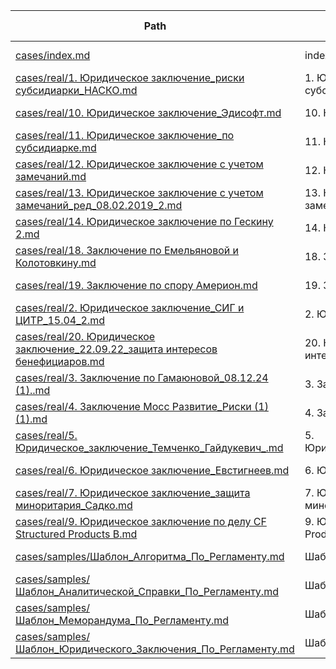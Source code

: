 | Path | Title | Domain | Last Updated |
| --- | --- | --- | --- |
| [cases/index.md](./cases/index.md) | index | cases | 2025-05-26 |
| [cases/real/1. Юридическое заключение_риски субсидиарки_НАСКО.md](./cases/real/1.%20%D0%AE%D1%80%D0%B8%D0%B4%D0%B8%D1%87%D0%B5%D1%81%D0%BA%D0%BE%D0%B5%20%D0%B7%D0%B0%D0%BA%D0%BB%D1%8E%D1%87%D0%B5%D0%BD%D0%B8%D0%B5_%D1%80%D0%B8%D1%81%D0%BA%D0%B8%20%D1%81%D1%83%D0%B1%D1%81%D0%B8%D0%B4%D0%B8%D0%B0%D1%80%D0%BA%D0%B8_%D0%9D%D0%90%D0%A1%D0%9A%D0%9E.md) | 1. Юридическое заключение_риски субсидиарки_НАСКО | real | 2025-05-26 |
| [cases/real/10. Юридическое заключение_Эдисофт.md](./cases/real/10.%20%D0%AE%D1%80%D0%B8%D0%B4%D0%B8%D1%87%D0%B5%D1%81%D0%BA%D0%BE%D0%B5%20%D0%B7%D0%B0%D0%BA%D0%BB%D1%8E%D1%87%D0%B5%D0%BD%D0%B8%D0%B5_%D0%AD%D0%B4%D0%B8%D1%81%D0%BE%D1%84%D1%82.md) | 10. Юридическое заключение_Эдисофт | real | 2025-05-26 |
| [cases/real/11. Юридическое заключение_по субсидиарке.md](./cases/real/11.%20%D0%AE%D1%80%D0%B8%D0%B4%D0%B8%D1%87%D0%B5%D1%81%D0%BA%D0%BE%D0%B5%20%D0%B7%D0%B0%D0%BA%D0%BB%D1%8E%D1%87%D0%B5%D0%BD%D0%B8%D0%B5_%D0%BF%D0%BE%20%D1%81%D1%83%D0%B1%D1%81%D0%B8%D0%B4%D0%B8%D0%B0%D1%80%D0%BA%D0%B5.md) | 11. Юридическое заключение_по субсидиарке | real | 2025-05-26 |
| [cases/real/12. Юридическое заключение с учетом замечаний.md](./cases/real/12.%20%D0%AE%D1%80%D0%B8%D0%B4%D0%B8%D1%87%D0%B5%D1%81%D0%BA%D0%BE%D0%B5%20%D0%B7%D0%B0%D0%BA%D0%BB%D1%8E%D1%87%D0%B5%D0%BD%D0%B8%D0%B5%20%D1%81%20%D1%83%D1%87%D0%B5%D1%82%D0%BE%D0%BC%20%D0%B7%D0%B0%D0%BC%D0%B5%D1%87%D0%B0%D0%BD%D0%B8%D0%B9.md) | 12. Юридическое заключение с учетом замечаний | real | 2025-05-26 |
| [cases/real/13. Юридическое заключение с учетом замечаний_ред_08.02.2019_2.md](./cases/real/13.%20%D0%AE%D1%80%D0%B8%D0%B4%D0%B8%D1%87%D0%B5%D1%81%D0%BA%D0%BE%D0%B5%20%D0%B7%D0%B0%D0%BA%D0%BB%D1%8E%D1%87%D0%B5%D0%BD%D0%B8%D0%B5%20%D1%81%20%D1%83%D1%87%D0%B5%D1%82%D0%BE%D0%BC%20%D0%B7%D0%B0%D0%BC%D0%B5%D1%87%D0%B0%D0%BD%D0%B8%D0%B9_%D1%80%D0%B5%D0%B4_08.02.2019_2.md) | 13. Юридическое заключение с учетом замечаний_ред_08.02.2019_2 | real | 2025-05-26 |
| [cases/real/14. Юридическое заключение по Гескину 2.md](./cases/real/14.%20%D0%AE%D1%80%D0%B8%D0%B4%D0%B8%D1%87%D0%B5%D1%81%D0%BA%D0%BE%D0%B5%20%D0%B7%D0%B0%D0%BA%D0%BB%D1%8E%D1%87%D0%B5%D0%BD%D0%B8%D0%B5%20%D0%BF%D0%BE%20%D0%93%D0%B5%D1%81%D0%BA%D0%B8%D0%BD%D1%83%202.md) | 14. Юридическое заключение по Гескину 2 | real | 2025-05-26 |
| [cases/real/18. Заключение по Емельяновой и Колотовкину.md](./cases/real/18.%20%D0%97%D0%B0%D0%BA%D0%BB%D1%8E%D1%87%D0%B5%D0%BD%D0%B8%D0%B5%20%D0%BF%D0%BE%20%D0%95%D0%BC%D0%B5%D0%BB%D1%8C%D1%8F%D0%BD%D0%BE%D0%B2%D0%BE%D0%B9%20%D0%B8%20%D0%9A%D0%BE%D0%BB%D0%BE%D1%82%D0%BE%D0%B2%D0%BA%D0%B8%D0%BD%D1%83.md) | 18. Заключение по Емельяновой и Колотовкину | real | 2025-05-26 |
| [cases/real/19. Заключение по спору Америон.md](./cases/real/19.%20%D0%97%D0%B0%D0%BA%D0%BB%D1%8E%D1%87%D0%B5%D0%BD%D0%B8%D0%B5%20%D0%BF%D0%BE%20%D1%81%D0%BF%D0%BE%D1%80%D1%83%20%D0%90%D0%BC%D0%B5%D1%80%D0%B8%D0%BE%D0%BD.md) | 19. Заключение по спору Америон | real | 2025-05-26 |
| [cases/real/2. Юридическое заключение_СИГ и ЦИТР_15.04_2.md](./cases/real/2.%20%D0%AE%D1%80%D0%B8%D0%B4%D0%B8%D1%87%D0%B5%D1%81%D0%BA%D0%BE%D0%B5%20%D0%B7%D0%B0%D0%BA%D0%BB%D1%8E%D1%87%D0%B5%D0%BD%D0%B8%D0%B5_%D0%A1%D0%98%D0%93%20%D0%B8%20%D0%A6%D0%98%D0%A2%D0%A0_15.04_2.md) | 2. Юридическое заключение_СИГ и ЦИТР_15.04_2 | real | 2025-05-26 |
| [cases/real/20. Юридическое заключение_22.09.22_защита интересов бенефициаров.md](./cases/real/20.%20%D0%AE%D1%80%D0%B8%D0%B4%D0%B8%D1%87%D0%B5%D1%81%D0%BA%D0%BE%D0%B5%20%D0%B7%D0%B0%D0%BA%D0%BB%D1%8E%D1%87%D0%B5%D0%BD%D0%B8%D0%B5_22.09.22_%D0%B7%D0%B0%D1%89%D0%B8%D1%82%D0%B0%20%D0%B8%D0%BD%D1%82%D0%B5%D1%80%D0%B5%D1%81%D0%BE%D0%B2%20%D0%B1%D0%B5%D0%BD%D0%B5%D1%84%D0%B8%D1%86%D0%B8%D0%B0%D1%80%D0%BE%D0%B2.md) | 20. Юридическое заключение_22.09.22_защита интересов бенефициаров | real | 2025-05-26 |
| [cases/real/3. Заключение по Гамаюновой_08.12.24 (1)..md](./cases/real/3.%20%D0%97%D0%B0%D0%BA%D0%BB%D1%8E%D1%87%D0%B5%D0%BD%D0%B8%D0%B5%20%D0%BF%D0%BE%20%D0%93%D0%B0%D0%BC%D0%B0%D1%8E%D0%BD%D0%BE%D0%B2%D0%BE%D0%B9_08.12.24%20%281%29..md) | 3. Заключение по Гамаюновой_08.12.24 (1). | real | 2025-05-26 |
| [cases/real/4. Заключение Мосс Развитие_Риски (1) (1).md](./cases/real/4.%20%D0%97%D0%B0%D0%BA%D0%BB%D1%8E%D1%87%D0%B5%D0%BD%D0%B8%D0%B5%20%D0%9C%D0%BE%D1%81%D1%81%20%D0%A0%D0%B0%D0%B7%D0%B2%D0%B8%D1%82%D0%B8%D0%B5_%D0%A0%D0%B8%D1%81%D0%BA%D0%B8%20%281%29%20%281%29.md) | 4. Заключение Мосс Развитие_Риски (1) (1) | real | 2025-05-26 |
| [cases/real/5. Юридическое_заключение_Темченко_Гайдукевич_.md](./cases/real/5.%20%D0%AE%D1%80%D0%B8%D0%B4%D0%B8%D1%87%D0%B5%D1%81%D0%BA%D0%BE%D0%B5_%D0%B7%D0%B0%D0%BA%D0%BB%D1%8E%D1%87%D0%B5%D0%BD%D0%B8%D0%B5_%D0%A2%D0%B5%D0%BC%D1%87%D0%B5%D0%BD%D0%BA%D0%BE_%D0%93%D0%B0%D0%B9%D0%B4%D1%83%D0%BA%D0%B5%D0%B2%D0%B8%D1%87_.md) | 5. Юридическое_заключение_Темченко_Гайдукевич_ | real | 2025-05-26 |
| [cases/real/6. Юридическое заключение_Евстигнеев.md](./cases/real/6.%20%D0%AE%D1%80%D0%B8%D0%B4%D0%B8%D1%87%D0%B5%D1%81%D0%BA%D0%BE%D0%B5%20%D0%B7%D0%B0%D0%BA%D0%BB%D1%8E%D1%87%D0%B5%D0%BD%D0%B8%D0%B5_%D0%95%D0%B2%D1%81%D1%82%D0%B8%D0%B3%D0%BD%D0%B5%D0%B5%D0%B2.md) | 6. Юридическое заключение_Евстигнеев | real | 2025-05-26 |
| [cases/real/7. Юридическое заключение_защита миноритария_Садко.md](./cases/real/7.%20%D0%AE%D1%80%D0%B8%D0%B4%D0%B8%D1%87%D0%B5%D1%81%D0%BA%D0%BE%D0%B5%20%D0%B7%D0%B0%D0%BA%D0%BB%D1%8E%D1%87%D0%B5%D0%BD%D0%B8%D0%B5_%D0%B7%D0%B0%D1%89%D0%B8%D1%82%D0%B0%20%D0%BC%D0%B8%D0%BD%D0%BE%D1%80%D0%B8%D1%82%D0%B0%D1%80%D0%B8%D1%8F_%D0%A1%D0%B0%D0%B4%D0%BA%D0%BE.md) | 7. Юридическое заключение_защита миноритария_Садко | real | 2025-05-26 |
| [cases/real/9. Юридическое заключение по делу CF Structured Products B.md](./cases/real/9.%20%D0%AE%D1%80%D0%B8%D0%B4%D0%B8%D1%87%D0%B5%D1%81%D0%BA%D0%BE%D0%B5%20%D0%B7%D0%B0%D0%BA%D0%BB%D1%8E%D1%87%D0%B5%D0%BD%D0%B8%D0%B5%20%D0%BF%D0%BE%20%D0%B4%D0%B5%D0%BB%D1%83%20CF%20Structured%20Products%20B.md) | 9. Юридическое заключение по делу CF Structured Products B | real | 2025-05-26 |
| [cases/samples/Шаблон_Алгоритма_По_Регламенту.md](./cases/samples/%D0%A8%D0%B0%D0%B1%D0%BB%D0%BE%D0%BD_%D0%90%D0%BB%D0%B3%D0%BE%D1%80%D0%B8%D1%82%D0%BC%D0%B0_%D0%9F%D0%BE_%D0%A0%D0%B5%D0%B3%D0%BB%D0%B0%D0%BC%D0%B5%D0%BD%D1%82%D1%83.md) | Шаблон_Алгоритма_По_Регламенту | samples | 2025-05-08 |
| [cases/samples/Шаблон_Аналитической_Справки_По_Регламенту.md](./cases/samples/%D0%A8%D0%B0%D0%B1%D0%BB%D0%BE%D0%BD_%D0%90%D0%BD%D0%B0%D0%BB%D0%B8%D1%82%D0%B8%D1%87%D0%B5%D1%81%D0%BA%D0%BE%D0%B9_%D0%A1%D0%BF%D1%80%D0%B0%D0%B2%D0%BA%D0%B8_%D0%9F%D0%BE_%D0%A0%D0%B5%D0%B3%D0%BB%D0%B0%D0%BC%D0%B5%D0%BD%D1%82%D1%83.md) | Шаблон_Аналитической_Справки_По_Регламенту | samples | 2025-05-08 |
| [cases/samples/Шаблон_Меморандума_По_Регламенту.md](./cases/samples/%D0%A8%D0%B0%D0%B1%D0%BB%D0%BE%D0%BD_%D0%9C%D0%B5%D0%BC%D0%BE%D1%80%D0%B0%D0%BD%D0%B4%D1%83%D0%BC%D0%B0_%D0%9F%D0%BE_%D0%A0%D0%B5%D0%B3%D0%BB%D0%B0%D0%BC%D0%B5%D0%BD%D1%82%D1%83.md) | Шаблон_Меморандума_По_Регламенту | samples | 2025-05-08 |
| [cases/samples/Шаблон_Юридического_Заключения_По_Регламенту.md](./cases/samples/%D0%A8%D0%B0%D0%B1%D0%BB%D0%BE%D0%BD_%D0%AE%D1%80%D0%B8%D0%B4%D0%B8%D1%87%D0%B5%D1%81%D0%BA%D0%BE%D0%B3%D0%BE_%D0%97%D0%B0%D0%BA%D0%BB%D1%8E%D1%87%D0%B5%D0%BD%D0%B8%D1%8F_%D0%9F%D0%BE_%D0%A0%D0%B5%D0%B3%D0%BB%D0%B0%D0%BC%D0%B5%D0%BD%D1%82%D1%83.md) | Шаблон_Юридического_Заключения_По_Регламенту | samples | 2025-05-08 |

